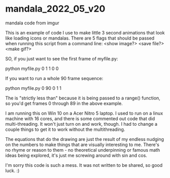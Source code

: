 # mandala_2022_05_v20
mandala code from imgur

This is an example of code I use to make little 3 second animations that look like loading icons or mandalas.  There are 5 flags that should be passed when 
running this script from a command line:
<start frame> <end frame> <show image?> <save file?> <make gif?>
  
SO, if you just want to see the first frame of myfile.py:
  
python myfile.py 0 1 1 0 0
  
If you want to run a whole 90 frame sequence:

python myfile.py 0 90 0 1 1 
  
The <end frame> is "strictly less than" because it is being passed to a range() function, so you'd get frames 0 through 89 in the above example.
  
I am running this on Win 10 on a Acer Nitro 5 laptop.  I used to run on a linux machine with 16 cores, and there is some commented out code that did multi-threading.  It
won't just turn on and work, though. I had to change a couple things to get it to work without the multithreading.  
  
The equations that do the drawing are just the result of my endless nudging on the numbers to make things that are visually interesting to me.  There's no rhyme or reason
to them - no theoretical underpinning or famous math ideas being explored, it's just me screwing around with sin and cos.
  
I'm sorry this code is such a mess.  It was not written to be shared, so good luck. :)
